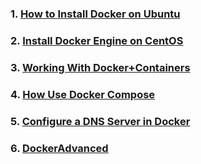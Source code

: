 ### 1. [How to Install Docker on Ubuntu](https://github.com/SumonPaul18/Docker-Kubernetes/blob/main/Install%20Docker%20on%20Ubuntu.txt)
### 2. [Install Docker Engine on CentOS](https://github.com/SumonPaul18/Docker-Kubernetes/blob/main/Install%20Docker%20Engine%20on%20CentOS.txt)
### 3. [Working With Docker+Containers](https://github.com/SumonPaul18/Docker-Kubernetes/blob/main/Working%20With%20Docker%2BContainers.txt)
### 4. [How Use Docker Compose](https://github.com/SumonPaul18/Docker-Kubernetes/blob/main/How%20Use%20Docker%20Compose.txt)
### 5. [Configure a DNS Server in Docker](https://github.com/SumonPaul18/Docker-Kubernetes/blob/main/Configure%20a%20DNS%20Server%20in%20Docker.txt)
### 6. [DockerAdvanced](https://github.com/SumonPaul18/Docker-Kubernetes/blob/main/DockerAdvanced.txt)
